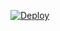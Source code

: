 [![Deploy](https://www.herokucdn.com/deploy/button.png)](https://heroku.com/deploy?template=https://github.com/commonform/heroku-commonform)
